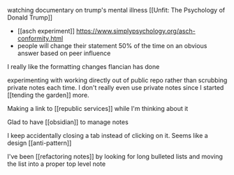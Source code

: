 watching documentary on trump's mental illness [[Unfit: The Psychology of Donald Trump]]
-	[[asch experiment]] https://www.simplypsychology.org/asch-conformity.html
-	people will change their statement 50% of the time on an obvious answer based on peer influence

I really like the formatting changes flancian has done

experimenting with working directly out of public repo rather than scrubbing private notes each time. I don't really even use private notes since I started [[tending the garden]] more.

Making a link to [[republic services]] while I'm thinking about it

Glad to have [[obsidian]] to manage notes

I keep accidentally closing a tab instead of clicking on it. Seems like a design [[anti-pattern]] 

I've been [[refactoring notes]] by looking for long bulleted lists and moving the list into a proper top level note

